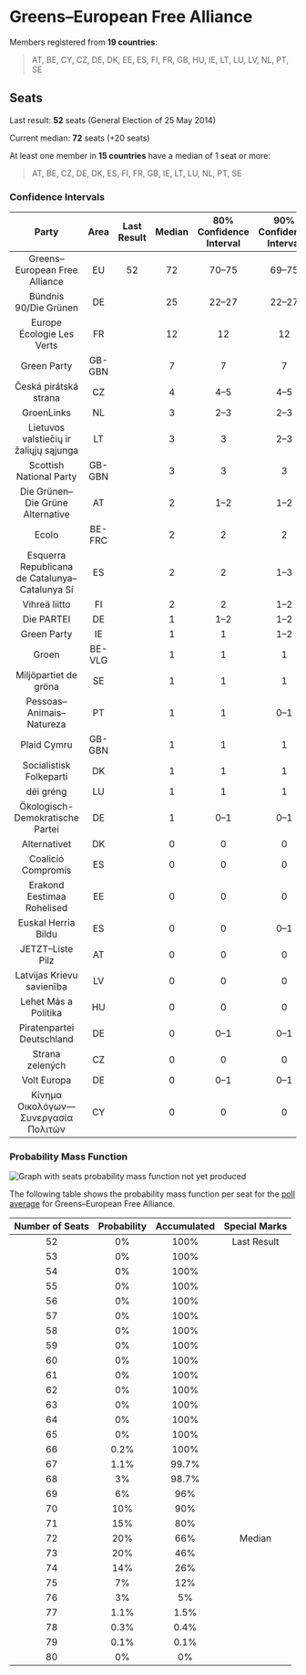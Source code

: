 # Greens–European Free Alliance

Members registered from **19 countries**:

> AT, BE, CY, CZ, DE, DK, EE, ES, FI, FR, GB, HU, IE, LT, LU, LV, NL, PT, SE

## Seats

Last result: **52** seats (General Election of 25 May 2014)

Current median: **72** seats (+20 seats)

At least one member in **15 countries** have a median of 1 seat or more:

> AT, BE, CZ, DE, DK, ES, FI, FR, GB, IE, LT, LU, NL, PT, SE

### Confidence Intervals

| Party | Area | Last Result | Median | 80% Confidence Interval | 90% Confidence Interval | 95% Confidence Interval | 99% Confidence Interval |
|:-----:|:----:|:-----------:|:------:|:-----------------------:|:-----------------------:|:-----------------------:|:-----------------------:|
| Greens–European Free Alliance | EU | 52 | 72 | 70–75 | 69–75 | 68–76 | 67–77 |
| Bündnis 90/Die Grünen | DE | | 25 | 22–27 | 22–27 | 22–27 | 22–28 |
| Europe Écologie Les Verts | FR | | 12 | 12 | 12 | 12 | 12 |
| Green Party | GB-GBN | | 7 | 7 | 7 | 7 | 7 |
| Česká pirátská strana | CZ | | 4 | 4–5 | 4–5 | 4–5 | 4–5 |
| GroenLinks | NL | | 3 | 2–3 | 2–3 | 2–3 | 2–3 |
| Lietuvos valstiečių ir žaliųjų sąjunga | LT | | 3 | 3 | 2–3 | 2–3 | 2–3 |
| Scottish National Party | GB-GBN | | 3 | 3 | 3 | 3 | 3 |
| Die Grünen–Die Grüne Alternative | AT | | 2 | 1–2 | 1–2 | 1–2 | 1–3 |
| Ecolo | BE-FRC | | 2 | 2 | 2 | 2 | 2 |
| Esquerra Republicana de Catalunya–Catalunya Sí | ES | | 2 | 2 | 1–3 | 1–3 | 1–3 |
| Vihreä liitto | FI | | 2 | 2 | 1–2 | 1–2 | 1–2 |
| Die PARTEI | DE | | 1 | 1–2 | 1–2 | 1–2 | 0–2 |
| Green Party | IE | | 1 | 1 | 1–2 | 1–2 | 1–2 |
| Groen | BE-VLG | | 1 | 1 | 1 | 1 | 1 |
| Miljöpartiet de gröna | SE | | 1 | 1 | 1 | 0–1 | 0–1 |
| Pessoas–Animais–Natureza | PT | | 1 | 1 | 0–1 | 0–1 | 0–1 |
| Plaid Cymru | GB-GBN | | 1 | 1 | 1 | 1 | 1 |
| Socialistisk Folkeparti | DK | | 1 | 1 | 1 | 1 | 1 |
| déi gréng | LU | | 1 | 1 | 1 | 1 | 1 |
| Ökologisch-Demokratische Partei | DE | | 1 | 0–1 | 0–1 | 0–1 | 0–1 |
| Alternativet | DK | | 0 | 0 | 0 | 0–1 | 0–1 |
| Coalició Compromís | ES | | 0 | 0 | 0 | 0 | 0 |
| Erakond Eestimaa Rohelised | EE | | 0 | 0 | 0 | 0 | 0 |
| Euskal Herria Bildu | ES | | 0 | 0 | 0–1 | 0–1 | 0–1 |
| JETZT–Liste Pilz | AT | | 0 | 0 | 0 | 0 | 0 |
| Latvijas Krievu savienība | LV | | 0 | 0 | 0 | 0 | 0–1 |
| Lehet Más a Politika | HU | | 0 | 0 | 0 | 0 | 0 |
| Piratenpartei Deutschland | DE | | 0 | 0–1 | 0–1 | 0–1 | 0–1 |
| Strana zelených | CZ | | 0 | 0 | 0 | 0 | 0 |
| Volt Europa | DE | | 0 | 0–1 | 0–1 | 0–1 | 0–1 |
| Κίνημα Οικολόγων—Συνεργασία Πολιτών | CY | | 0 | 0 | 0 | 0 | 0 |

### Probability Mass Function

![Graph with seats probability mass function not yet produced](average-2019-06-30-seats-pmf-greens–europeanfreealliance.png "Seats Probability Mass Function")

The following table shows the probability mass function per seat for the [poll average](average-2019-06-30.html) for Greens–European Free Alliance.

| Number of Seats | Probability | Accumulated | Special Marks |
|:---------------:|:-----------:|:-----------:|:-------------:|
| 52 | 0% | 100% | Last Result |
| 53 | 0% | 100% |  |
| 54 | 0% | 100% |  |
| 55 | 0% | 100% |  |
| 56 | 0% | 100% |  |
| 57 | 0% | 100% |  |
| 58 | 0% | 100% |  |
| 59 | 0% | 100% |  |
| 60 | 0% | 100% |  |
| 61 | 0% | 100% |  |
| 62 | 0% | 100% |  |
| 63 | 0% | 100% |  |
| 64 | 0% | 100% |  |
| 65 | 0% | 100% |  |
| 66 | 0.2% | 100% |  |
| 67 | 1.1% | 99.7% |  |
| 68 | 3% | 98.7% |  |
| 69 | 6% | 96% |  |
| 70 | 10% | 90% |  |
| 71 | 15% | 80% |  |
| 72 | 20% | 66% | Median |
| 73 | 20% | 46% |  |
| 74 | 14% | 26% |  |
| 75 | 7% | 12% |  |
| 76 | 3% | 5% |  |
| 77 | 1.1% | 1.5% |  |
| 78 | 0.3% | 0.4% |  |
| 79 | 0.1% | 0.1% |  |
| 80 | 0% | 0% |  |


